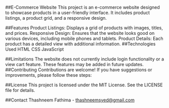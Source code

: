 ##E-Commerce Website
This project is an e-commerce website designed to showcase products in a user-friendly interface. It includes product listings, a product grid, and a responsive design.

##Features
Product Listings: Displays a grid of products with images, titles, and prices.
Responsive Design: Ensures that the website looks good on various devices, including mobile phones and tablets.
Product Details: Each product has a detailed view with additional information.
##Technologies Used
HTML
CSS
JavaScript

##Limitations
The website does not currently include login functionality or a view cart feature. These features may be added in future updates.
##Contributing
Contributions are welcome! If you have suggestions or improvements, please follow these steps:

##License
This project is licensed under the MIT License. See the LICENSE file for details.

##Contact
Thashneem Fathima - thashneemsyed@gmail.com


